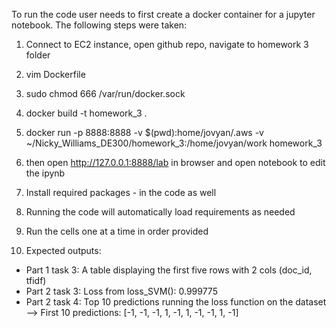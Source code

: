 To run the code user needs to first create a docker container for a jupyter notebook. The following steps were taken:

1. Connect to EC2 instance, open github repo, navigate to homework 3 folder

2. vim Dockerfile

3. sudo chmod 666 /var/run/docker.sock

4. docker build -t homework_3 .

5. docker run -p 8888:8888 -v $(pwd):home/jovyan/.aws -v ~/Nicky_Williams_DE300/homework_3:/home/jovyan/work homework_3

6. then open http://127.0.0.1:8888/lab in browser and open notebook to edit the ipynb

7. Install required packages - in the code as well

8. Running the code will automatically load requirements as needed

9. Run the cells one at a time in order provided

10. Expected outputs:

- Part 1 task 3: A table displaying the first five rows with 2 cols (doc_id, tfidf)
- Part 2 task 3: Loss from loss_SVM(): 0.999775
- Part 2 task 4: Top 10 predictions running the loss function on the dataset --> First 10 predictions:
[-1, -1, -1, 1, -1, 1, -1, -1, 1, -1]


